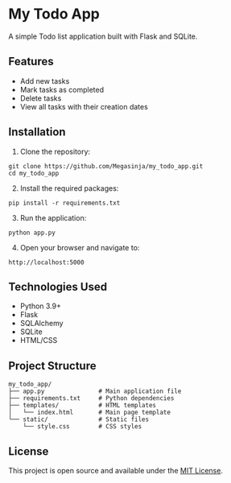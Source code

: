 # My Todo App

A simple Todo list application built with Flask and SQLite.

## Features

- Add new tasks
- Mark tasks as completed
- Delete tasks
- View all tasks with their creation dates

## Installation

1. Clone the repository:
```
git clone https://github.com/Megasinja/my_todo_app.git
cd my_todo_app
```

2. Install the required packages:
```
pip install -r requirements.txt
```

3. Run the application:
```
python app.py
```

4. Open your browser and navigate to:
```
http://localhost:5000
```

## Technologies Used

- Python 3.9+
- Flask
- SQLAlchemy
- SQLite
- HTML/CSS

## Project Structure

```
my_todo_app/
├── app.py               # Main application file
├── requirements.txt     # Python dependencies
├── templates/           # HTML templates
│   └── index.html       # Main page template
└── static/              # Static files
    └── style.css        # CSS styles
```

## License

This project is open source and available under the [MIT License](LICENSE).
